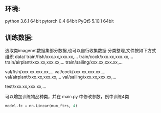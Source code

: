 ##  环境:

python 3.6.1 64bit
pytorch 0.4 64bit
PyQt5 5.10.1 64bit

## 训练数据:

选取类imagenet数据集部分数据,也可以自行收集数据
分类整理,文件按如下方式组织
data/
train/fish/xxx.xx,xxx.xx,...
train/cock/xxx.xx,xxx.xx,...
train/airplant/xxx.xx,xxx.xx,...
train/sailing/xxx.xx,xxx.xx,...

val/fish/xxx.xx,xxx.xx,...
val/cock/xxx.xx,xxx.xx,...
val/airplant/xxx.xx,xxx.xx,...
val/sailing/xxx.xx,xxx.xx,...

test/xxx.xx,xxx.xx,...

可以增加训练物品种类，并在
main.py 中修改参数，例中训练4类
```python
model.fc = nn.Linear(num_ftrs, 4)

```






